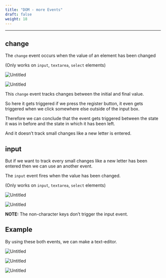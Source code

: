 ```yaml
---
title: "DOM - more Events"
draft: false
weight: 18
---
```


---

## change

The `change` event occurs when the value of an element has been changed

(Only works on `input`, `textarea`, `select` elements)

![Untitled](../../../../images/notes/dom-(more)-events/1.png)

![Untitled](../../../../images/notes/dom-(more)-events/2.png)

This `change` event tracks changes between the initial and final value.

So here it gets triggered if we press the register button, it even gets triggered when we click somewhere else outside of the input box.

Therefore we can conclude that the event gets triggered between the state it was in before and the state in which it has been left.

And it doesn’t track small changes like a new letter is entered.

## input

But if we want to track every small changes like a new letter has been entered then we can use an another event.

The `input` event fires when the value has been changed.

(Only works on `input`, `textarea`, `select` elements)

![Untitled](../../../../images/notes/dom-(more)-events/3.png)

![Untitled](../../../../images/notes/dom-(more)-events/4.png)

**NOTE:** The non-character keys don’t trigger the input event.

## Example

By using these both events, we can make a text-editor.

![Untitled](../../../../images/notes/dom-(more)-events/5.png)

![Untitled](../../../../images/notes/dom-(more)-events/6.png)

![Untitled](../../../../images/notes/dom-(more)-events/7.png)